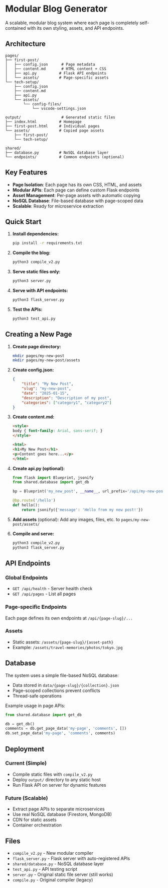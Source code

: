 # Modular Blog Generator

A scalable, modular blog system where each page is completely self-contained with its own styling, assets, and API endpoints.

## Architecture

```
pages/
├── first-post/
│   ├── config.json      # Page metadata
│   ├── content.md       # HTML content + CSS
│   ├── api.py          # Flask API endpoints
│   └── assets/         # Page-specific assets
└── tech-setup/
    ├── config.json
    ├── content.md  
    ├── api.py
    └── assets/
        └── config-files/
            └── vscode-settings.json

output/                  # Generated static files
├── index.html          # Homepage
├── first-post.html     # Individual pages  
└── assets/             # Copied page assets
    ├── first-post/
    └── tech-setup/

shared/
├── database.py         # NoSQL database layer
└── endpoints/          # Common endpoints (optional)
```

## Key Features

- **Page Isolation**: Each page has its own CSS, HTML, and assets
- **Modular APIs**: Each page can define custom Flask endpoints
- **Asset Management**: Per-page assets with automatic copying
- **NoSQL Database**: File-based database with page-scoped data
- **Scalable**: Ready for microservice extraction

## Quick Start

1. **Install dependencies:**
   ```bash
   pip install -r requirements.txt
   ```

2. **Compile the blog:**
   ```bash
   python3 compile_v2.py
   ```

3. **Serve static files only:**
   ```bash
   python3 server.py
   ```

4. **Serve with API endpoints:**
   ```bash
   python3 flask_server.py
   ```

5. **Test the APIs:**
   ```bash
   python3 test_api.py
   ```

## Creating a New Page

1. **Create page directory:**
   ```bash
   mkdir pages/my-new-post
   mkdir pages/my-new-post/assets
   ```

2. **Create config.json:**
   ```json
   {
       "title": "My New Post",
       "slug": "my-new-post", 
       "date": "2025-01-15",
       "description": "Description of my post",
       "categories": ["category1", "category2"]
   }
   ```

3. **Create content.md:**
   ```html
   <style>
   body { font-family: Arial, sans-serif; }
   </style>

   <html>
   <h1>My New Post</h1>
   <p>Content goes here...</p>
   </html>
   ```

4. **Create api.py (optional):**
   ```python
   from flask import Blueprint, jsonify
   from shared.database import get_db

   bp = Blueprint('my_new_post', __name__, url_prefix='/api/my-new-post')

   @bp.route('/hello')
   def hello():
       return jsonify({'message': 'Hello from my new post!'})
   ```

5. **Add assets** (optional):
   Add any images, files, etc. to `pages/my-new-post/assets/`

6. **Compile and serve:**
   ```bash
   python3 compile_v2.py
   python3 flask_server.py
   ```

## API Endpoints

### Global Endpoints
- `GET /api/health` - Server health check
- `GET /api/pages` - List all pages

### Page-specific Endpoints
Each page defines its own endpoints at `/api/{page-slug}/...`

### Assets
- Static assets: `/assets/{page-slug}/{asset-path}`
- Example: `/assets/travel-memories/photos/tokyo.jpg`

## Database

The system uses a simple file-based NoSQL database:
- Data stored in `data/{page-slug}/{collection}.json`
- Page-scoped collections prevent conflicts
- Thread-safe operations

Example usage in page APIs:
```python
from shared.database import get_db

db = get_db()
comments = db.get_page_data('my-page', 'comments', [])
db.set_page_data('my-page', 'comments', comments)
```

## Deployment

### Current (Simple)
- Compile static files with `compile_v2.py`
- Deploy `output/` directory to any static host
- Run Flask API on server for dynamic features

### Future (Scalable)
- Extract page APIs to separate microservices
- Use real NoSQL database (Firestore, MongoDB)
- CDN for static assets
- Container orchestration

## Files

- `compile_v2.py` - New modular compiler
- `flask_server.py` - Flask server with auto-registered APIs
- `shared/database.py` - NoSQL database layer
- `test_api.py` - API testing script
- `server.py` - Original static file server (still works)
- `compile.py` - Original compiler (legacy)